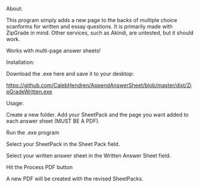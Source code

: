 About:

This program simply adds a new page to the backs of multiple choice scanforms for written and essay questions. It is primarily made with ZipGrade in mind. Other services, such as Akindi, are untested, but it should work.

Works with multi-page answer sheets!

Installation:

Download the .exe here and save it to your desktop:

https://github.com/CalebHendren/AppendAnswerSheet/blob/master/dist/ZipGradeWritten.exe

Usage:

Create a new folder. Add your SheetPack and the page you want added to each answer sheet (MUST BE A PDF).

Run the .exe program

Select your SheetPack in the Sheet Pack field.

Select your written answer sheet in the Written Answer Sheet field.

Hit the Process PDF button

A new PDF will be created with the revised SheetPacks.
